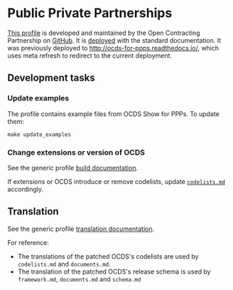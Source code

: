 # Public Private Partnerships

[This profile](https://standard.open-contracting.org/profiles/ppp/latest/en/) is developed and maintained by the Open Contracting Partnership on [GitHub](https://github.com/open-contracting-extensions/public-private-partnerships). It is [deployed](https://standard.open-contracting.org/profiles/ppp/) with the standard documentation. It was previously deployed to <http://ocds-for-ppps.readthedocs.io/>, which uses meta refresh to redirect to the current deployment.

## Development tasks

### Update examples

The profile contains example files from OCDS Show for PPPs. To update them:

```shell
make update_examples
```

### Change extensions or version of OCDS

See the generic profile [build documentation](technical/build).

If extensions or OCDS introduce or remove codelists, update [`codelists.md`](https://github.com/open-contracting-extensions/public-private-partnerships/blob/master/docs/reference/codelists.md) accordingly.

## Translation

See the generic profile [translation documentation](translation).

For reference:

* The translations of the patched OCDS's codelists are used by `codelists.md` and `documents.md`.
* The translation of the patched OCDS's release schema is used by `framework.md`, `documents.md` and `schema.md`
